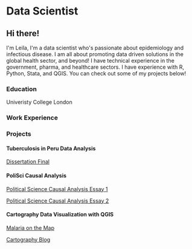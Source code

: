 # Data Scientist 

## Hi there!
I'm Leila, I'm a data scientist who's passionate about epidemiology and infectious disease. I am all about promoting data driven solutions in the global health sector, and beyond! I have technical experience in the government, pharma, and healthcare sectors. I have experience with R, Python, Stata, and QGIS. You can check out some of my projects below! 

### Education
Univeristy College London 

### Work Experience 

### Projects  

#### Tuberculosis in Peru Data Analysis
[Dissertation Final](https://github.com/LeilaMNaim/github.io/blob/main/DISSERTATION%20FINAL%20%20.docx)

#### PoliSci Causal Analysis 
 [Political Science Causal Analysis Essay 1](https://github.com/LeilaMNaim/github.io/blob/main/PT%20A%20AND%20B%20POLS%20Essay%202023%20FINAL%20.docx)
 
[Political Science Causal Analysis Essay 2](https://github.com/LeilaMNaim/github.io/blob/main/POLS%202023%20SUMMER%20FINAL%20%20(1).docx) 

#### Cartography Data Visualization with QGIS
[Malaria on the Map](https://github.com/LeilaMNaim/github.io/blob/main/CARTOGRAPHY%20FINAL%20SUBMISSION%20.pdf)

[Cartography Blog](https://github.com/LeilaMNaim/github.io/blob/main/MY%20MAPS_CARTOGRAPHY.pdf)





